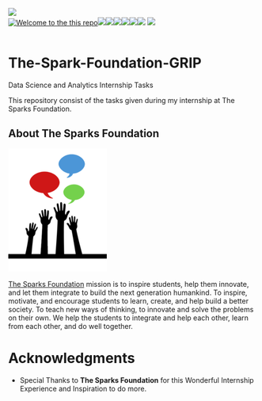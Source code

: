 [![](https://img.shields.io/badge/Author-Mohitshukla-green.svg)](https://github.com/Mstoned)<br>
[![Welcome to the this repo ](https://img.shields.io/badge/Hello!-Holaamigo-brightgreen.svg?style=flat&logo=github)](https://github.com/Mstoned)![](https://img.shields.io/badge/Programming_Language-Python-blue.svg)![](https://img.shields.io/badge/Status-Complete-green.svg)[![](https://img.shields.io/github/license/Mstoned/THE-SPARKS-FOUNDATION.svg?style=plastic)](https://github.com/Mstoned/The-Spark-Foundation-GRIP/blob/main/LICENSE)[![](https://img.shields.io/github/languages/code-size/Mstoned/THE-SPARKS-FOUNDATION.svg?style=plastic)](https://github.com/Mstoned/THE-SPARKS-FOUNDATION)[![](https://img.shields.io/github/languages/top/Mstoned/THE-SPARKS-FOUNDATION.svg?style=plastic)](https://github.com/Mstoned/THE-SPARKS-FOUNDATION)[![](https://img.shields.io/github/Follow/Mstoned.svg?style=plastic)](https://github.com/Mstoned)
[![](https://img.shields.io/badge/Followme-Github-green.svg)](https://github.com/Mstoned)
<br><br>

# The-Spark-Foundation-GRIP
Data Science and Analytics Internship Tasks

This repository consist of the tasks given during my internship at The Sparks Foundation.

## About The Sparks Foundation

![](img.png)

[The Sparks Foundation](https://thesparksfoundationsingapore.org/) mission is to inspire students, help them innovate, and let them integrate to build the next generation humankind. To inspire, motivate, and encourage students to learn, create, and help build a better society. To teach new ways of thinking, to innovate and solve the problems on their own. We help the students to integrate and help each other, learn from each other, and do well together.


                    


# Acknowledgments

* Special Thanks to **The Sparks Foundation** for this Wonderful Internship Experience and Inspiration to do more.
